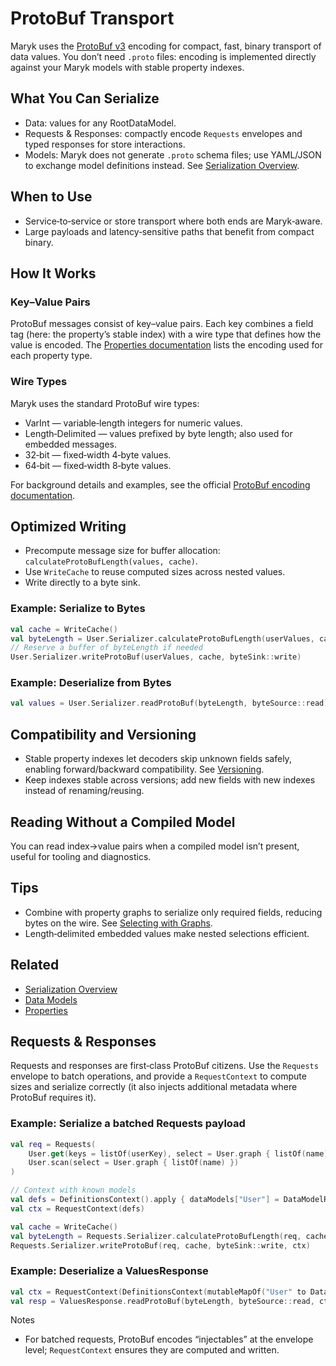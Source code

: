 # ProtoBuf Transport

Maryk uses the [ProtoBuf v3](https://developers.google.com/protocol-buffers/) encoding for compact, fast, binary transport of data values. You don’t need `.proto` files: encoding is implemented directly against your Maryk models with stable property indexes.

## What You Can Serialize
- Data: values for any RootDataModel.
- Requests & Responses: compactly encode `Requests` envelopes and typed responses for store interactions.
- Models: Maryk does not generate `.proto` schema files; use YAML/JSON to exchange model definitions instead. See [Serialization Overview](README.md).

## When to Use
- Service‑to‑service or store transport where both ends are Maryk‑aware.
- Large payloads and latency‑sensitive paths that benefit from compact binary.

## How It Works

### Key–Value Pairs
ProtoBuf messages consist of key–value pairs. Each key combines a field tag (here: the property’s stable index) with a wire type that defines how the value is encoded. The [Properties documentation](../properties/README.md) lists the encoding used for each property type.

### Wire Types
Maryk uses the standard ProtoBuf wire types:
- VarInt — variable‑length integers for numeric values.
- Length‑Delimited — values prefixed by byte length; also used for embedded messages.
- 32‑bit — fixed‑width 4‑byte values.
- 64‑bit — fixed‑width 8‑byte values.

For background details and examples, see the official [ProtoBuf encoding documentation](https://developers.google.com/protocol-buffers/docs/encoding).

## Optimized Writing
- Precompute message size for buffer allocation: `calculateProtoBufLength(values, cache)`.
- Use `WriteCache` to reuse computed sizes across nested values.
- Write directly to a byte sink.

### Example: Serialize to Bytes
```kotlin
val cache = WriteCache()
val byteLength = User.Serializer.calculateProtoBufLength(userValues, cache)
// Reserve a buffer of byteLength if needed
User.Serializer.writeProtoBuf(userValues, cache, byteSink::write)
```

### Example: Deserialize from Bytes
```kotlin
val values = User.Serializer.readProtoBuf(byteLength, byteSource::read)
```

## Compatibility and Versioning
- Stable property indexes let decoders skip unknown fields safely, enabling forward/backward compatibility. See [Versioning](../versioning.md).
- Keep indexes stable across versions; add new fields with new indexes instead of renaming/reusing.

## Reading Without a Compiled Model
You can read index→value pairs when a compiled model isn’t present, useful for tooling and diagnostics.

## Tips
- Combine with property graphs to serialize only required fields, reducing bytes on the wire. See [Selecting with Graphs](../reference-graphs.md).
- Length‑delimited embedded values make nested selections efficient.

## Related
- [Serialization Overview](../serialization/README.md)
- [Data Models](../datamodel.md)
- [Properties](../properties/README.md)

## Requests & Responses

Requests and responses are first‑class ProtoBuf citizens. Use the `Requests` envelope to batch operations, and provide a `RequestContext` to compute sizes and serialize correctly (it also injects additional metadata where ProtoBuf requires it).

### Example: Serialize a batched Requests payload
```kotlin
val req = Requests(
    User.get(keys = listOf(userKey), select = User.graph { listOf(name) }),
    User.scan(select = User.graph { listOf(name) })
)

// Context with known models
val defs = DefinitionsContext().apply { dataModels["User"] = DataModelReference(User) }
val ctx = RequestContext(defs)

val cache = WriteCache()
val byteLength = Requests.Serializer.calculateProtoBufLength(req, cache, ctx)
Requests.Serializer.writeProtoBuf(req, cache, byteSink::write, ctx)
```

### Example: Deserialize a ValuesResponse
```kotlin
val ctx = RequestContext(DefinitionsContext(mutableMapOf("User" to DataModelReference(User))))
val resp = ValuesResponse.readProtoBuf(byteLength, byteSource::read, ctx)
```

Notes
- For batched requests, ProtoBuf encodes “injectables” at the envelope level; `RequestContext` ensures they are computed and written.
